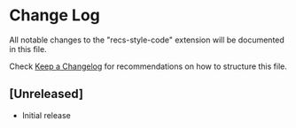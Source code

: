# Change Log

All notable changes to the "recs-style-code" extension will be documented in this file.

Check [Keep a Changelog](http://keepachangelog.com/) for recommendations on how to structure this file.

## [Unreleased]

- Initial release